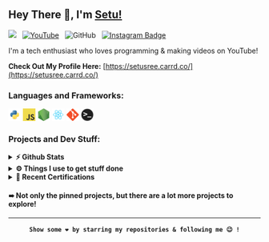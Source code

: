 ## Hey There 👋, I'm [Setu!](https://github.com/SetuCoder/)

![](https://komarev.com/ghpvc/?username=SetuCoder&color=green)
&nbsp; [![YouTube](https://img.shields.io/badge/YouTube-Channel-%23E62117)](https://www.youtube.com/channel/UCk9NemgIV0TcGEtvrqU4kOA) 
&nbsp; ![GitHub](https://img.shields.io/github/followers/SetuCoder?label=Follow%20Me%21&style=social)
&nbsp; [![Instagram Badge](https://img.shields.io/badge/-Instagram-e4405f?style=flat-square&logo=Instagram&logoColor=white)](https://instagram.com/setusteknow/) 

I'm a tech enthusiast who loves programming & making videos on YouTube!

**Check Out My Profile Here:** [https://setusree.carrd.co/](https://setusree.carrd.co/)

### Languages and Frameworks:
<code><img height="25" src="https://raw.githubusercontent.com/github/explore/80688e429a7d4ef2fca1e82350fe8e3517d3494d/topics/python/python.png" alt="python"></code>
<code><img height="25" src="https://raw.githubusercontent.com/github/explore/80688e429a7d4ef2fca1e82350fe8e3517d3494d/topics/javascript/javascript.png" alt="javascript"></code>
<code><img height="25" src="https://raw.githubusercontent.com/github/explore/80688e429a7d4ef2fca1e82350fe8e3517d3494d/topics/nodejs/nodejs.png" alt="nodejs"></code>
<code><img height="25" src="https://raw.githubusercontent.com/github/explore/80688e429a7d4ef2fca1e82350fe8e3517d3494d/topics/react/react.png" alt="react"></code>
<code><img height="25" src="https://raw.githubusercontent.com/devicons/devicon/master/icons/git/git-original.svg" alt="git"></code>
<code><img height="25" src="https://raw.githubusercontent.com/github/explore/80688e429a7d4ef2fca1e82350fe8e3517d3494d/topics/terminal/terminal.png" alt="terminal"></code>

### Projects and Dev Stuff:
<details>	
  <summary><b>⚡  Github Stats</b></summary>
<img height="180em" src="https://github-readme-stats.vercel.app/api?username=SetuCoder&show_icons=true&hide_border=true" />
<img height="180em" src="https://github-readme-stats.vercel.app/api/top-langs/?username=SetuCoder&exclude_repo=KNN-Image-Classification&show_icons=true&hide_border=true&layout=compact&langs_count=8"/>
</details>

<details>	
  <br />
  <summary><b>⚙️  Things I use to get stuff done</b></summary>
  	<ul>
  	    <li><b>OS:</b> macOS Big Sur (main)</li>
	    <li><b>Laptop: </b> MacBook Air 2017 (i7, 256) and Acer Swift 5 (i5, 512)</li>
  	    <li><b>Browser: </b> Chrome & Firefox</li>
	    <li><b>Code Editor:</b> VSCode ❤ , PyCharm and Snack Editor</li>
            <li><b>macOS Terminal with node.js, python & git</li>
	</ul>	
</details>

<details>
  <summary><b>📝  Recent Certifications</b></summary>
	    <ol><b>Google IT Automation with Python [Coursera]:</b> <br/> <ol>
	    <ol> <a href="https://www.coursera.org/account/accomplishments/verify/P6ADVYCYJFHN">Crash Course on Python</a> <br/> </ol>
	    <ol> <a href="https://www.coursera.org/account/accomplishments/verify/GK3YKXZZ8V46">Using Python to Interact with the Operating System </a> </ol>
	    <ol> <a href="https://www.coursera.org/account/accomplishments/verify/TVWRJTVCT94T">Introduction to Git and GitHub</a> </ol>
	    <ol> <a href="https://www.coursera.org/account/accomplishments/verify/KC8DSRUAVH59">Troubleshooting and Debugging Techniques</a> </ol>
	    <ol> <a href="https://www.coursera.org/account/accomplishments/verify/H5SG8T3FLLX9"> Configuration Management and the Cloud </a> </ol>
	    <ol> <a href="https://www.coursera.org/account/accomplishments/verify/GTTQGGE4WUWB"> Automating Real-World Tasks with Python </a> </ol>
</details>

#### ➠ Not only the pinned projects, but there are a lot more projects to explore!

<hr/>
	  
<div align="center">
	
	Show some ❤️ by starring my repositories & following me 😉 !
	
</div>
